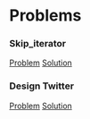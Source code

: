 # Problems
### Skip_iterator
[Problem](https://leetcode.com/discuss/interview-question/341818/Google-or-Onsite-or-Skip-Iterator) [Solution](Practice/skip_iterator/solution.py)

### Design Twitter
[Problem](https://leetcode.com/problems/design-twitter/description/) [Solution](Practice/twitter/solution.py)